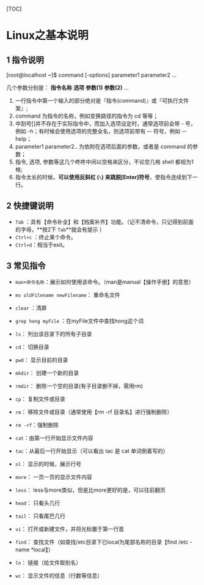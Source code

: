 [TOC]

# Linux之基本说明

## 1 指令说明

[root@localhost ~]$ command [-options] parameter1 parameter2 ... 

几个参数分别是：      **指令名称**    **选项**          **参数(1)**          **参数(2)**         ...

1. 一行指令中第一个输入的部分绝对是『指令(command)』或『可执行文件案』; 
2. command 为指令的名称，例如变换路径的指令为 cd 等等； 
3. 中刮号[]并不存在于实际指令中，而加入选项设定时，通常选项前会带 - 号， 例如 -h；有时候会使用选项的完整全名，则选项前带有 -- 符号，例如 --help；
4. parameter1 parameter2.. 为依附在选项后面的参数，或者是 command 的参数；
5. 指令, 选项, 参数等这几个咚咚中间以空格来区分，不论空几格 shell 都视为1格;
6. 指令太长的时候，**可以使用反斜杠 (`\`) 来跳脱[Enter]符号**，使指令连续到下一行。



## 2 快捷键说明

- `Tab`  ：具有【命令补全】和【档案补齐】功能。（记不清命令，只记得到前面的字母，**按2下 `Tab`**就会有提示 ）
- `Ctrl+c` ：终止某个命令。
- `Ctrl+d`：相当于exit。



## 3 常见指令

- `man+命令名称`：展示如何使用该命令。（man是manual【操作手册】的意思）

- `mv oldFilename newFilename`： 重命名文件 

- `clear` ：清屏
- `grep hong myFile` ：在myFile文件中查找hong这个词
- `ls`： 列出该目录下的所有子目录
- `cd`： 切换目录
- `pwd`： 显示目前的目录
- `mkdir`： 创建一个新的目录
- `rmdir`： 删除一个空的目录(有子目录删不掉，需用rm)
- `cp`： 复制文件或目录
- `rm`： 移除文件或目录（通常使用【rm -rf 目录名】进行强制删除）
- `rm -rf`：强制删除
- `cat`：由第一行开始显示文件内容
- `tac`：从最后一行开始显示（可以看出 tac 是 cat 单词倒着写的）
- `nl`： 显示的时候，展示行号
- `more`： 一页一页的显示文件内容
- `less`： less与more类似，但是比more更好的是，可以往前翻页
- `head`： 只看头几行
- `tail`： 只看尾巴几行
- `vi`： 打开或新建文件，并将光标置于第一行首
- `find`： 查找文件（如查找/etc目录下已local为尾部名称的目录【find /etc -name *local】）
- `ln`： 链接（给文件取别名）
- `wc`： 显示文件的信息（行数等信息）















